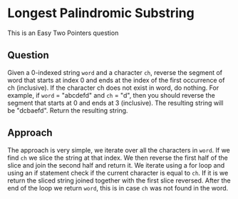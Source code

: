 # Longest Palindromic Substring

This is an Easy Two Pointers question

## Question
Given a 0-indexed string `word` and a character `ch`, reverse the segment of word that starts at index 0 and ends at the index of the first occurrence of ch (inclusive). If the character ch does not exist in word, do nothing.
For example, if `word` = "abcdefd" and `ch` = "d", then you should reverse the segment that starts at 0 and ends at 3 (inclusive). The resulting string will be "dcbaefd".
Return the resulting string.

## Approach
The approach is very simple, we iterate over all the characters in `word`. If we find `ch` we slice the string at that index.
We then reverse the first half of the slice and join the second half and return it.
We iterate using a for loop and using an if statement check if the current character is equal to `ch`.
If it is we return the sliced string joined together with the first slice reversed.
After the end of the loop we return `word`, this is in case `ch` was  not found in the word.
